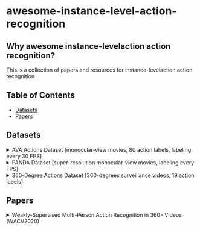 # awesome-instance-level-action-recognition


## Why awesome instance-levelaction action recognition?

This is a collection of papers and resources for instance-levelaction action recognition


## Table of Contents
- [Datasets](#datasets)
- [Papers](#papers)

## Datasets

<details>
<summary>AVA Actions Dataset [monocular-view movies, 80 action labels, labeling every 30 FPS]</summary>
 <div align="center">
  <img src="images/ava_demo.gif" width="600px"/>
</div>
 
[link](http://research.google.com/ava/)
 </details>
 
 
<details>
<summary>PANDA Dataset [super-resolution monocular-view movies, labeling every FPS]</summary>
 <div align="center">
  <img src="images/panda_demo.gif" width="600px"/>
</div>
 
[link](http://www.panda-dataset.com/index.html)
 </details>
 
 <details>
<summary>360-Degree Actions Dataset [360-degrees surveillance videos, 19 action labels]</summary>
 <div align="center">
  <img src="images/360.png" width="900px"/>
</div>
 
[link](https://github.com/ryukenzen/360action)
 </details>


## Papers
<details>
<summary>Weakly-Supervised Multi-Person Action Recognition in 360◦ Videos (WACV2020)</summary>
 
 [pdf](https://openaccess.thecvf.com/content_WACV_2020/papers/Li_Weakly-Supervised_Multi-Person_Action_Recognition_in_360circ_Videos_WACV_2020_paper.pdf)
 [code](https://github.com/ryukenzen/360action)
 
 @inproceedings{li2020weakly,
  title={Weakly-Supervised Multi-Person Action Recognition in 360° Videos},
  author={Li, Junnan and Liu, Jianquan and Wang, Yongkang and Nishimura, Shoji and Kankanhalli, Mohan S},
  booktitle={2020 IEEE Winter Conference on Applications of Computer Vision (WACV)},
  pages={497--505},
  year={2020},
  organization={IEEE}
}
</details>
